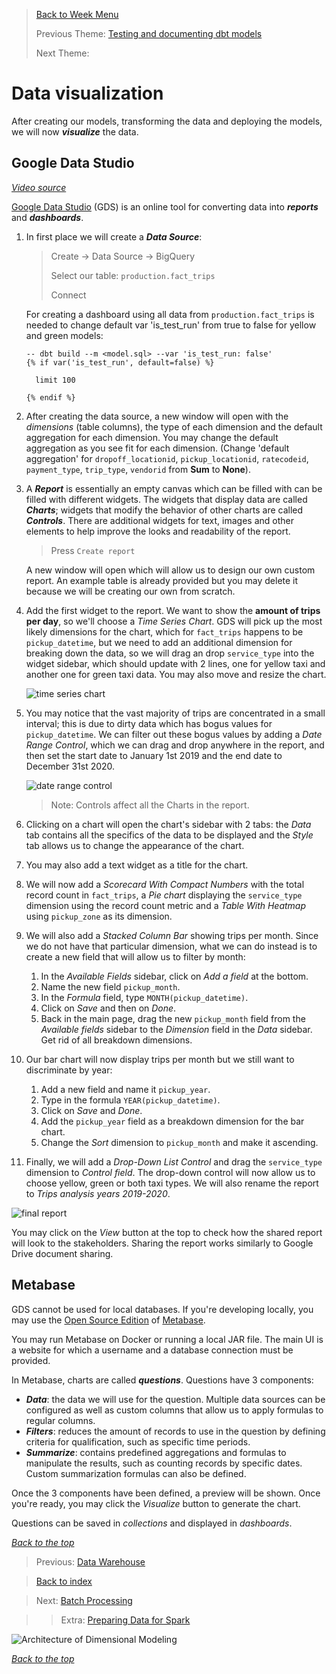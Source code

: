 >[Back to Week Menu](README.md)
>
>Previous Theme: [Testing and documenting dbt models](test_doc_dbt_models.md)
>
>Next Theme: 

# Data visualization

After creating our models, transforming the data and deploying the models, we will now ***visualize*** the data.

## Google Data Studio

_[Video source](https://www.youtube.com/watch?v=39nLTs74A3E&list=PL3MmuxUbc_hJed7dXYoJw8DoCuVHhGEQb&index=42)_

[Google Data Studio](https://datastudio.google.com/) (GDS) is an online tool for converting data into ***reports*** and ***dashboards***.

1. In first place we will create a ***Data Source***:
    > Create -> Data Source -> BigQuery
    >
    > Select our table: `production.fact_trips`
    >
    > Connect

    For creating a dashboard using all data from `production.fact_trips` is needed to change default var 'is_test_run' from true to false for yellow and green models:
    ```
    -- dbt build --m <model.sql> --var 'is_test_run: false'
    {% if var('is_test_run', default=false) %}
    
      limit 100
    
    {% endif %}
    ```
2. After creating the data source, a new window will open with the _dimensions_ (table columns), the type of each dimension and the default aggregation for each dimension. You may change the default aggregation as you see fit for each dimension. (Change 'default aggregation' for `dropoff_locationid`, `pickup_locationid`, `ratecodeid`, `payment_type`, `trip_type`, `vendorid` from **Sum** to **None**).
3. A ***Report*** is essentially an empty canvas which can be filled with can be filled with different widgets. The widgets that display data are called ***Charts***; widgets that modify the behavior of other charts are called ***Controls***. There are additional widgets for text, images and other elements to help improve the looks and readability of the report.

    > Press `Create report`

    A new window will open which will allow us to design our own custom report. An example table is already provided but you may delete it because we will be creating our own from scratch.
5. Add the first widget to the report. We want to show the **amount of trips per day**, so we'll choose a _Time Series Chart_. GDS will pick up the most likely dimensions for the chart, which for `fact_trips` happens to be `pickup_datetime`, but we need to add an additional dimension for breaking down the data, so we will drag an drop `service_type` into the widget sidebar, which should update with 2 lines, one for yellow taxi and another one for green taxi data. You may also move and resize the chart.

    ![time series chart](../images/04_time_series_chart.png)

5. You may notice that the vast majority of trips are concentrated in a small interval; this is due to dirty data which has bogus values for `pickup_datetime`. We can filter out these bogus values by adding a _Date Range Control_, which we can drag and drop anywhere in the report, and then set the start date to January 1st 2019 and the end date to December 31st 2020.

    ![date range control](../images/04_date_range_control.png)

    >Note: Controls affect all the Charts in the report.

6. Clicking on a chart will open the chart's sidebar with 2 tabs: the _Data_ tab contains all the specifics of the data to be displayed and the _Style_ tab allows us to change the appearance of the chart.

7. You may also add a text widget as a title for the chart.

8. We will now add a _Scorecard With Compact Numbers_ with the total record count in `fact_trips`, a _Pie chart_ displaying the `service_type` dimension using the record count metric and a _Table With Heatmap_ using `pickup_zone` as its dimension.

9. We will also add a _Stacked Column Bar_ showing trips per month. Since we do not have that particular dimension, what we can do instead is to create a new field that will allow us to filter by month:
   1. In the _Available Fields_ sidebar, click on _Add a field_ at the bottom.
   2. Name the new field `pickup_month`.
   3. In the _Formula_ field, type `MONTH(pickup_datetime)`.
   4. Click on _Save_ and then on _Done_.
   5. Back in the main page, drag the new `pickup_month` field from the _Available fields_ sidebar to the _Dimension_ field in the _Data_ sidebar. Get rid of all breakdown dimensions.

10. Our bar chart will now display trips per month but we still want to discriminate by year:

    1. Add a new field and name it `pickup_year`.
    2. Type in the formula `YEAR(pickup_datetime)`.
    3. Click on _Save_ and _Done_.
    4. Add the `pickup_year` field as a breakdown dimension for the bar chart.
    5. Change the _Sort_ dimension to `pickup_month` and make it ascending.

11. Finally, we will add a _Drop-Down List Control_ and drag the `service_type` dimension to _Control field_. The drop-down control will now allow us to choose yellow, green or both taxi types. We will also rename the report to _Trips analysis years 2019-2020_.

![final report](../images/04_final_report.png)

You may click on the _View_ button at the top to check how the shared report will look to the stakeholders. Sharing the report works similarly to Google Drive document sharing.

## Metabase

GDS cannot be used for local databases. If you're developing locally, you may use the [Open Source Edition](https://www.metabase.com/start/oss/) of [Metabase](https://www.metabase.com/).

You may run Metabase on Docker or running a local JAR file. The main UI is a website for which a username and a database connection must be provided.

In Metabase, charts are called ***questions***. Questions have 3 components:
* ***Data***: the data we will use for the question. Multiple data sources can be configured as well as custom columns that allow us to apply formulas to regular columns.
* ***Filters***: reduces the amount of records to use in the question by defining criteria for qualification, such as specific time periods.
* ***Summarize***: contains predefined aggregations and formulas to manipulate the results, such as counting records by specific dates. Custom summarization formulas can also be defined.

Once the 3 components have been defined, a preview will be shown. Once you're ready, you may click the _Visualize_ button to generate the chart.

Questions can be saved in _collections_ and displayed in _dashboards_.

_[Back to the top](#)_

>Previous: [Data Warehouse](3_data_warehouse.md)

>[Back to index](README.md)

>Next: [Batch Processing](5_batch_processing.md)

>>Extra: [Preparing Data for Spark](extra1_preparing_data.md)




![Architecture of Dimensional Modeling](../images/04_arch.png)

_[Back to the top](#introduction-to-analytics-engineering)_